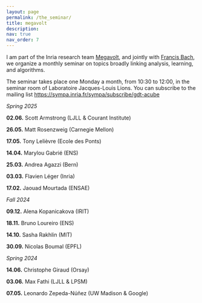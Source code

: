 ```yaml
---
layout: page
permalink: /the_seminar/
title: megavolt
description: 
nav: true
nav_order: 7
---
```


I am part of the Inria research team <a href="https://www.inria.fr/en/megavolt">Megavolt</a>, and jointly with <a href="https://www.di.ens.fr/~fbach/">Francis Bach</a>, we organize a monthly seminar on topics broadly linking analysis, learning, and algorithms.

The seminar takes place one Monday a month, from 10:30 to 12:00, in the seminar room of Laboratoire Jacques-Louis Lions. 
You can subscribe to the mailing list <span style="color: #0d6efd; text-decoration: underline; cursor: pointer;">https://sympa.inria.fr/sympa/subscribe/gdt-acube</span>



*Spring 2025*

<b>02.06.</b> Scott Armstrong (LJLL & Courant Institute)

<b>26.05.</b> Matt Rosenzweig (Carnegie Mellon)

<b>17.05.</b> Tony Lelièvre (Ecole des Ponts)

<b>14.04.</b> Marylou Gabrié (ENS)

<b>25.03.</b> Andrea Agazzi (Bern)

<b>03.03.</b> Flavien Léger (Inria)

<b>17.02.</b> Jaouad Mourtada (ENSAE)


*Fall 2024* 

<b>09.12.</b> Alena Kopanicakova (IRIT)

<b>18.11.</b> Bruno Loureiro (ENS)

<b>14.10.</b> Sasha Rakhlin (MIT)

<b>30.09.</b> Nicolas Boumal (EPFL)

*Spring 2024*

<b>14.06.</b> Christophe Giraud (Orsay)

<b>03.06.</b> Max Fathi (LJLL & LPSM)

<b>07.05.</b> Leonardo Zepeda-Núñez (UW Madison & Google)


